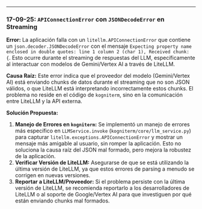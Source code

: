 ---
### 17-09-25: `APIConnectionError` con `JSONDecodeError` en Streaming

**Error:**
La aplicación falla con un `litellm.APIConnectionError` que contiene un `json.decoder.JSONDecodeError` con el mensaje `Expecting property name enclosed in double quotes: line 1 column 2 (char 1), Received chunk: {`. Esto ocurre durante el streaming de respuestas del LLM, específicamente al interactuar con modelos de Gemini/Vertex AI a través de LiteLLM.

**Causa Raíz:**
Este error indica que el proveedor del modelo (Gemini/Vertex AI) está enviando chunks de datos durante el streaming que no son JSON válidos, o que LiteLLM está interpretando incorrectamente estos chunks. El problema no reside en el código de `kogniterm`, sino en la comunicación entre LiteLLM y la API externa.

**Solución Propuesta:**
1.  **Manejo de Errores en `kogniterm`:** Se implementó un manejo de errores más específico en `LLMService.invoke` (`kogniterm/core/llm_service.py`) para capturar `litellm.exceptions.APIConnectionError` y mostrar un mensaje más amigable al usuario, sin romper la aplicación. Esto no soluciona la causa raíz del JSON mal formado, pero mejora la robustez de la aplicación.
2.  **Verificar Versión de LiteLLM:** Asegurarse de que se está utilizando la última versión de LiteLLM, ya que estos errores de parsing a menudo se corrigen en nuevas versiones.
3.  **Reportar a LiteLLM/Proveedor:** Si el problema persiste con la última versión de LiteLLM, se recomienda reportarlo a los desarrolladores de LiteLLM o al soporte de Google/Vertex AI para que investiguen por qué están enviando chunks mal formados.